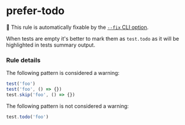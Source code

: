 # prefer-todo

🔧 This rule is automatically fixable by the [`--fix` CLI option](https://eslint.org/docs/latest/user-guide/command-line-interface#--fix).

<!-- end auto-generated rule header -->

When tests are empty it's better to mark them as `test.todo` as it will be highlighted in tests summary output.

### Rule details

The following pattern is considered a warning:

```js
test('foo')
test('foo', () => {})
test.skip('foo', () => {})
```

The following pattern is not considered a warning:

```js
test.todo('foo')
```
